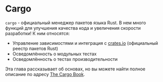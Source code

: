 # Cargo

`cargo` - официальный менеджер пакетов языка Rust. В нем много функций
для улучшения качества кода и увеличения скорости разработки! К ним относятся:

- Управление зависимостями и интеграция с [crates.io](https://crates.io) (официальный реестр пакетов Rust)
- Осведомлённость о модульных тестах
- Осведомлённость о тестах производительности

Эта глава рассказывает об основах, но вы можете найти полное описание
по адресу [The Cargo Book](https://doc.rust-lang.org/cargo/).
